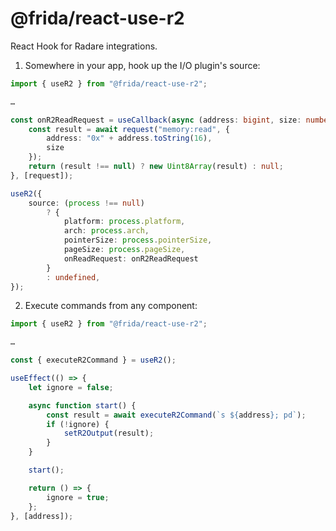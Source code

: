 # @frida/react-use-r2

React Hook for Radare integrations.

1. Somewhere in your app, hook up the I/O plugin's source:

```ts
import { useR2 } from "@frida/react-use-r2";

…

const onR2ReadRequest = useCallback(async (address: bigint, size: number) => {
    const result = await request("memory:read", {
        address: "0x" + address.toString(16),
        size
    });
    return (result !== null) ? new Uint8Array(result) : null;
}, [request]);

useR2({
    source: (process !== null)
        ? {
            platform: process.platform,
            arch: process.arch,
            pointerSize: process.pointerSize,
            pageSize: process.pageSize,
            onReadRequest: onR2ReadRequest
        }
        : undefined,
});
```

2. Execute commands from any component:

```ts
import { useR2 } from "@frida/react-use-r2";

…

const { executeR2Command } = useR2();

useEffect(() => {
    let ignore = false;

    async function start() {
        const result = await executeR2Command(`s ${address}; pd`);
        if (!ignore) {
            setR2Output(result);
        }
    }

    start();

    return () => {
        ignore = true;
    };
}, [address]);
```
